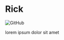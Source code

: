 # Rick


![GitHub](https://img.shields.io/github/license/mashape/apistatus.svg)

lorem ipsum dolor sit amet
